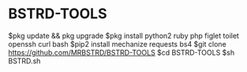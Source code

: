 # BSTRD-TOOLS
$pkg update && pkg upgrade
$pkg install python2 ruby php figlet toilet openssh curl bash
$pip2 install mechanize requests bs4
$git clone https://github.com/MRBSTRD/BSTRD-TOOLS
$cd BSTRD-TOOLS
$sh BSTRD.sh
